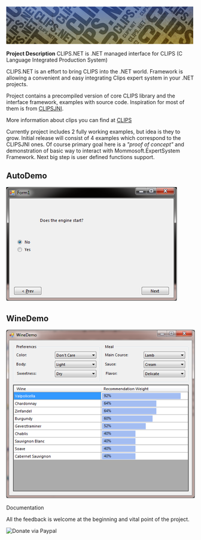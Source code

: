 ![](clips.png)

**Project Description**
CLIPS.NET is  .NET   managed interface for CLIPS (C Language Integrated Production System)

CLIPS.NET is an effort to bring CLIPS into the .NET world. Framework is allowing a convenient and easy integrating Clips expert system in your .NET projects. 

Project contains a precompiled version of core CLIPS library and the interface framework,  examples with source code. Inspiration for most of them is from [CLIPSJNI](http://clipsrules.sourceforge.net/CLIPSJNIBeta.html).

More information about clips you can find at [CLIPS](http://clipsrules.sourceforge.net/)

Currently project includes 2 fully working examples, but idea is they to grow. Initial release will consist of 4 examples which correspond to the CLIPSJNI ones. Of course primary goal here is a _"proof of concept"_ and demonstration of basic way to interact with Mommosoft.ExpertSystem Framework. Next big step is user defined functions support.

## AutoDemo

![](Home_autodemo.png)

## WineDemo
![](Home_WineDemo.png)

Documentation

All the feedback is welcome at the beginning and vital  point of the project.


![Donate via Paypal](Home_https://www.paypal.com/en_US/i/btn/btn_donate_LG.gif|https://www.paypal.com/cgi-bin/webscr?cmd=_s-xclick&hosted_button_id=YHWL6LDFWASPS)
